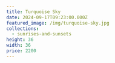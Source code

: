 ```yaml
---
title: Turquoise Sky
date: 2024-09-17T09:23:00.000Z
featured_image: /img/turquoise-sky.jpg
collections:
  - sunrises-and-sunsets
height: 36
width: 36
price: 2200
---
```

